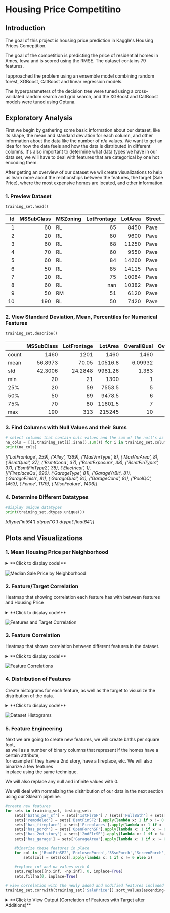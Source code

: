 
# Housing Price Competitino 

## Introduction
The goal of this project is housing price prediction in Kaggle's Housing Prices Comeptition. 

The goal of the competition is predicting the price of residential homes in Ames, Iowa 
and is scored using the RMSE. The dataset contains 79 features. 

I approached the problem using an ensemble model combining random forest, XGBoost, CatBoost and linear regression models.

The hyperparameters of the decision tree were tuned using a cross-validated random search and grid search,
and the XGBoost and CatBoost models were tuned using Optuna. 


## Exploratory Analysis
First we begin by gathering some basic information about our dataset, like its shape, the mean and standard deviation for 
each column, and other information about the data like the number of n/a values. We want to get an idea for how the data feels
and how the data is distributed in different columns. It's also important to determine what data types we have in our data set, 
we will have to deal with features that are categorical by one hot encoding them. 

After getting an overview of our dataset we wil create visualizations to help us learn more about the relationships between the features, 
the target (Sale Price), where the most expensive homes are located, and other information.

### 1. Preview Dataset
``` python
training_set.head()
```
|   Id |   MSSubClass | MSZoning   |   LotFrontage |   LotArea | Street   |   Alley | LotShape   | LandContour   | Utilities   | LotConfig   | LandSlope   | Neighborhood   | Condition1   | Condition2   | BldgType   | HouseStyle   |   OverallQual |   OverallCond |   YearBuilt |   YearRemodAdd | RoofStyle   | RoofMatl   | Exterior1st   | Exterior2nd   | MasVnrType   |   MasVnrArea | ExterQual   | ExterCond   | Foundation   | BsmtQual   | BsmtCond   | BsmtExposure   | BsmtFinType1   |   BsmtFinSF1 | BsmtFinType2   |   BsmtFinSF2 |   BsmtUnfSF |   TotalBsmtSF | Heating   | HeatingQC   | CentralAir   | Electrical   |   1stFlrSF |   2ndFlrSF |   LowQualFinSF |   GrLivArea |   BsmtFullBath |   BsmtHalfBath |   FullBath |   HalfBath |   BedroomAbvGr |   KitchenAbvGr | KitchenQual   |   TotRmsAbvGrd | Functional   |   Fireplaces | FireplaceQu   | GarageType   |   GarageYrBlt | GarageFinish   |   GarageCars |   GarageArea | GarageQual   | GarageCond   | PavedDrive   |   WoodDeckSF |   OpenPorchSF |   EnclosedPorch |   3SsnPorch |   ScreenPorch |   PoolArea |   PoolQC | Fence   | MiscFeature   |   MiscVal |   MoSold |   YrSold | SaleType   | SaleCondition   |   SalePrice |
|-----:|-------------:|:-----------|--------------:|----------:|:---------|--------:|:-----------|:--------------|:------------|:------------|:------------|:---------------|:-------------|:-------------|:-----------|:-------------|--------------:|--------------:|------------:|---------------:|:------------|:-----------|:--------------|:--------------|:-------------|-------------:|:------------|:------------|:-------------|:-----------|:-----------|:---------------|:---------------|-------------:|:---------------|-------------:|------------:|--------------:|:----------|:------------|:-------------|:-------------|-----------:|-----------:|---------------:|------------:|---------------:|---------------:|-----------:|-----------:|---------------:|---------------:|:--------------|---------------:|:-------------|-------------:|:--------------|:-------------|--------------:|:---------------|-------------:|-------------:|:-------------|:-------------|:-------------|-------------:|--------------:|----------------:|------------:|--------------:|-----------:|---------:|:--------|:--------------|----------:|---------:|---------:|:-----------|:----------------|------------:|
|    1 |           60 | RL         |            65 |      8450 | Pave     |     nan | Reg        | Lvl           | AllPub      | Inside      | Gtl         | CollgCr        | Norm         | Norm         | 1Fam       | 2Story       |             7 |             5 |        2003 |           2003 | Gable       | CompShg    | VinylSd       | VinylSd       | BrkFace      |          196 | Gd          | TA          | PConc        | Gd         | TA         | No             | GLQ            |          706 | Unf            |            0 |         150 |           856 | GasA      | Ex          | Y            | SBrkr        |        856 |        854 |              0 |        1710 |              1 |              0 |          2 |          1 |              3 |              1 | Gd            |              8 | Typ          |            0 | nan           | Attchd       |          2003 | RFn            |            2 |          548 | TA           | TA           | Y            |            0 |            61 |               0 |           0 |             0 |          0 |      nan | nan     | nan           |         0 |        2 |     2008 | WD         | Normal          |      208500 |
|    2 |           20 | RL         |            80 |      9600 | Pave     |     nan | Reg        | Lvl           | AllPub      | FR2         | Gtl         | Veenker        | Feedr        | Norm         | 1Fam       | 1Story       |             6 |             8 |        1976 |           1976 | Gable       | CompShg    | MetalSd       | MetalSd       | None         |            0 | TA          | TA          | CBlock       | Gd         | TA         | Gd             | ALQ            |          978 | Unf            |            0 |         284 |          1262 | GasA      | Ex          | Y            | SBrkr        |       1262 |          0 |              0 |        1262 |              0 |              1 |          2 |          0 |              3 |              1 | TA            |              6 | Typ          |            1 | TA            | Attchd       |          1976 | RFn            |            2 |          460 | TA           | TA           | Y            |          298 |             0 |               0 |           0 |             0 |          0 |      nan | nan     | nan           |         0 |        5 |     2007 | WD         | Normal          |      181500 |
|    3 |           60 | RL         |            68 |     11250 | Pave     |     nan | IR1        | Lvl           | AllPub      | Inside      | Gtl         | CollgCr        | Norm         | Norm         | 1Fam       | 2Story       |             7 |             5 |        2001 |           2002 | Gable       | CompShg    | VinylSd       | VinylSd       | BrkFace      |          162 | Gd          | TA          | PConc        | Gd         | TA         | Mn             | GLQ            |          486 | Unf            |            0 |         434 |           920 | GasA      | Ex          | Y            | SBrkr        |        920 |        866 |              0 |        1786 |              1 |              0 |          2 |          1 |              3 |              1 | Gd            |              6 | Typ          |            1 | TA            | Attchd       |          2001 | RFn            |            2 |          608 | TA           | TA           | Y            |            0 |            42 |               0 |           0 |             0 |          0 |      nan | nan     | nan           |         0 |        9 |     2008 | WD         | Normal          |      223500 |
|    4 |           70 | RL         |            60 |      9550 | Pave     |     nan | IR1        | Lvl           | AllPub      | Corner      | Gtl         | Crawfor        | Norm         | Norm         | 1Fam       | 2Story       |             7 |             5 |        1915 |           1970 | Gable       | CompShg    | Wd Sdng       | Wd Shng       | None         |            0 | TA          | TA          | BrkTil       | TA         | Gd         | No             | ALQ            |          216 | Unf            |            0 |         540 |           756 | GasA      | Gd          | Y            | SBrkr        |        961 |        756 |              0 |        1717 |              1 |              0 |          1 |          0 |              3 |              1 | Gd            |              7 | Typ          |            1 | Gd            | Detchd       |          1998 | Unf            |            3 |          642 | TA           | TA           | Y            |            0 |            35 |             272 |           0 |             0 |          0 |      nan | nan     | nan           |         0 |        2 |     2006 | WD         | Abnorml         |      140000 |
|    5 |           60 | RL         |            84 |     14260 | Pave     |     nan | IR1        | Lvl           | AllPub      | FR2         | Gtl         | NoRidge        | Norm         | Norm         | 1Fam       | 2Story       |             8 |             5 |        2000 |           2000 | Gable       | CompShg    | VinylSd       | VinylSd       | BrkFace      |          350 | Gd          | TA          | PConc        | Gd         | TA         | Av             | GLQ            |          655 | Unf            |            0 |         490 |          1145 | GasA      | Ex          | Y            | SBrkr        |       1145 |       1053 |              0 |        2198 |              1 |              0 |          2 |          1 |              4 |              1 | Gd            |              9 | Typ          |            1 | TA            | Attchd       |          2000 | RFn            |            3 |          836 | TA           | TA           | Y            |          192 |            84 |               0 |           0 |             0 |          0 |      nan | nan     | nan           |         0 |       12 |     2008 | WD         | Normal          |      250000 |
|    6 |           50 | RL         |            85 |     14115 | Pave     |     nan | IR1        | Lvl           | AllPub      | Inside      | Gtl         | Mitchel        | Norm         | Norm         | 1Fam       | 1.5Fin       |             5 |             5 |        1993 |           1995 | Gable       | CompShg    | VinylSd       | VinylSd       | None         |            0 | TA          | TA          | Wood         | Gd         | TA         | No             | GLQ            |          732 | Unf            |            0 |          64 |           796 | GasA      | Ex          | Y            | SBrkr        |        796 |        566 |              0 |        1362 |              1 |              0 |          1 |          1 |              1 |              1 | TA            |              5 | Typ          |            0 | nan           | Attchd       |          1993 | Unf            |            2 |          480 | TA           | TA           | Y            |           40 |            30 |               0 |         320 |             0 |          0 |      nan | MnPrv   | Shed          |       700 |       10 |     2009 | WD         | Normal          |      143000 |
|    7 |           20 | RL         |            75 |     10084 | Pave     |     nan | Reg        | Lvl           | AllPub      | Inside      | Gtl         | Somerst        | Norm         | Norm         | 1Fam       | 1Story       |             8 |             5 |        2004 |           2005 | Gable       | CompShg    | VinylSd       | VinylSd       | Stone        |          186 | Gd          | TA          | PConc        | Ex         | TA         | Av             | GLQ            |         1369 | Unf            |            0 |         317 |          1686 | GasA      | Ex          | Y            | SBrkr        |       1694 |          0 |              0 |        1694 |              1 |              0 |          2 |          0 |              3 |              1 | Gd            |              7 | Typ          |            1 | Gd            | Attchd       |          2004 | RFn            |            2 |          636 | TA           | TA           | Y            |          255 |            57 |               0 |           0 |             0 |          0 |      nan | nan     | nan           |         0 |        8 |     2007 | WD         | Normal          |      307000 |
|    8 |           60 | RL         |           nan |     10382 | Pave     |     nan | IR1        | Lvl           | AllPub      | Corner      | Gtl         | NWAmes         | PosN         | Norm         | 1Fam       | 2Story       |             7 |             6 |        1973 |           1973 | Gable       | CompShg    | HdBoard       | HdBoard       | Stone        |          240 | TA          | TA          | CBlock       | Gd         | TA         | Mn             | ALQ            |          859 | BLQ            |           32 |         216 |          1107 | GasA      | Ex          | Y            | SBrkr        |       1107 |        983 |              0 |        2090 |              1 |              0 |          2 |          1 |              3 |              1 | TA            |              7 | Typ          |            2 | TA            | Attchd       |          1973 | RFn            |            2 |          484 | TA           | TA           | Y            |          235 |           204 |             228 |           0 |             0 |          0 |      nan | nan     | Shed          |       350 |       11 |     2009 | WD         | Normal          |      200000 |
|    9 |           50 | RM         |            51 |      6120 | Pave     |     nan | Reg        | Lvl           | AllPub      | Inside      | Gtl         | OldTown        | Artery       | Norm         | 1Fam       | 1.5Fin       |             7 |             5 |        1931 |           1950 | Gable       | CompShg    | BrkFace       | Wd Shng       | None         |            0 | TA          | TA          | BrkTil       | TA         | TA         | No             | Unf            |            0 | Unf            |            0 |         952 |           952 | GasA      | Gd          | Y            | FuseF        |       1022 |        752 |              0 |        1774 |              0 |              0 |          2 |          0 |              2 |              2 | TA            |              8 | Min1         |            2 | TA            | Detchd       |          1931 | Unf            |            2 |          468 | Fa           | TA           | Y            |           90 |             0 |             205 |           0 |             0 |          0 |      nan | nan     | nan           |         0 |        4 |     2008 | WD         | Abnorml         |      129900 |
|   10 |          190 | RL         |            50 |      7420 | Pave     |     nan | Reg        | Lvl           | AllPub      | Corner      | Gtl         | BrkSide        | Artery       | Artery       | 2fmCon     | 1.5Unf       |             5 |             6 |        1939 |           1950 | Gable       | CompShg    | MetalSd       | MetalSd       | None         |            0 | TA          | TA          | BrkTil       | TA         | TA         | No             | GLQ            |          851 | Unf            |            0 |         140 |           991 | GasA      | Ex          | Y            | SBrkr        |       1077 |          0 |              0 |        1077 |              1 |              0 |          1 |          0 |              2 |              2 | TA            |              5 | Typ          |            2 | TA            | Attchd       |          1939 | RFn            |            1 |          205 | Gd           | TA           | Y            |            0 |             4 |               0 |           0 |             0 |          0 |      nan | nan     | nan           |         0 |        1 |     2008 | WD         | Normal          |      118000 |

### 2. View Standard Deviation, Mean, Percentiles for Numerical Features
``` python
training_set.describe()
```
|       |   MSSubClass |   LotFrontage |   LotArea |   OverallQual |   OverallCond |   YearBuilt |   YearRemodAdd |   MasVnrArea |   BsmtFinSF1 |   BsmtFinSF2 |   BsmtUnfSF |   TotalBsmtSF |   1stFlrSF |   2ndFlrSF |   LowQualFinSF |   GrLivArea |   BsmtFullBath |   BsmtHalfBath |    FullBath |    HalfBath |   BedroomAbvGr |   KitchenAbvGr |   TotRmsAbvGrd |   Fireplaces |   GarageYrBlt |   GarageCars |   GarageArea |   WoodDeckSF |   OpenPorchSF |   EnclosedPorch |   3SsnPorch |   ScreenPorch |   PoolArea |   MiscVal |     MoSold |    YrSold |   SalePrice |
|:------|-------------:|--------------:|----------:|--------------:|--------------:|------------:|---------------:|-------------:|-------------:|-------------:|------------:|--------------:|-----------:|-----------:|---------------:|------------:|---------------:|---------------:|------------:|------------:|---------------:|---------------:|---------------:|-------------:|--------------:|-------------:|-------------:|-------------:|--------------:|----------------:|------------:|--------------:|-----------:|----------:|-----------:|----------:|------------:|
| count |    1460      |     1201      |   1460    |    1460       |    1460       |   1460      |      1460      |     1452     |     1460     |    1460      |    1460     |      1460     |   1460     |   1460     |     1460       |     1460    |    1460        |   1460         | 1460        | 1460        |    1460        |    1460        |     1460       |  1460        |     1379      |  1460        |     1460     |    1460      |     1460      |       1460      |  1460       |     1460      |  1460      |  1460     | 1460       | 1460      |      1460   |
| mean  |      56.8973 |       70.05   |  10516.8  |       6.09932 |       5.57534 |   1971.27   |      1984.87   |      103.685 |      443.64  |      46.5493 |     567.24  |      1057.43  |   1162.63  |    346.992 |        5.84452 |     1515.46 |       0.425342 |      0.0575342 |    1.56507  |    0.382877 |       2.86644  |       1.04658  |        6.51781 |     0.613014 |     1978.51   |     1.76712  |      472.98  |      94.2445 |       46.6603 |         21.9541 |     3.40959 |       15.061  |     2.7589 |    43.489 |    6.32192 | 2007.82   |    180921   |
| std   |      42.3006 |       24.2848 |   9981.26 |       1.383   |       1.1128  |     30.2029 |        20.6454 |      181.066 |      456.098 |     161.319  |     441.867 |       438.705 |    386.588 |    436.528 |       48.6231  |      525.48 |       0.518911 |      0.238753  |    0.550916 |    0.502885 |       0.815778 |       0.220338 |        1.62539 |     0.644666 |       24.6897 |     0.747315 |      213.805 |     125.339  |       66.256  |         61.1191 |    29.3173  |       55.7574 |    40.1773 |   496.123 |    2.70363 |    1.3281 |     79442.5 |
| min   |      20      |       21      |   1300    |       1       |       1       |   1872      |      1950      |        0     |        0     |       0      |       0     |         0     |    334     |      0     |        0       |      334    |       0        |      0         |    0        |    0        |       0        |       0        |        2       |     0        |     1900      |     0        |        0     |       0      |        0      |          0      |     0       |        0      |     0      |     0     |    1       | 2006      |     34900   |
| 25%   |      20      |       59      |   7553.5  |       5       |       5       |   1954      |      1967      |        0     |        0     |       0      |     223     |       795.75  |    882     |      0     |        0       |     1129.5  |       0        |      0         |    1        |    0        |       2        |       1        |        5       |     0        |     1961      |     1        |      334.5   |       0      |        0      |          0      |     0       |        0      |     0      |     0     |    5       | 2007      |    129975   |
| 50%   |      50      |       69      |   9478.5  |       6       |       5       |   1973      |      1994      |        0     |      383.5   |       0      |     477.5   |       991.5   |   1087     |      0     |        0       |     1464    |       0        |      0         |    2        |    0        |       3        |       1        |        6       |     1        |     1980      |     2        |      480     |       0      |       25      |          0      |     0       |        0      |     0      |     0     |    6       | 2008      |    163000   |
| 75%   |      70      |       80      |  11601.5  |       7       |       6       |   2000      |      2004      |      166     |      712.25  |       0      |     808     |      1298.25  |   1391.25  |    728     |        0       |     1776.75 |       1        |      0         |    2        |    1        |       3        |       1        |        7       |     1        |     2002      |     2        |      576     |     168      |       68      |          0      |     0       |        0      |     0      |     0     |    8       | 2009      |    214000   |
| max   |     190      |      313      | 215245    |      10       |       9       |   2010      |      2010      |     1600     |     5644     |    1474      |    2336     |      6110     |   4692     |   2065     |      572       |     5642    |       3        |      2         |    3        |    2        |       8        |       3        |       14       |     3        |     2010      |     4        |     1418     |     857      |      547      |        552      |   508       |      480      |   738      | 15500     |   12       | 2010      |    755000   |

### 3. Find Columns with Null Values and their Sums

``` python
# select columns that contain null values and the sum of the null's as a tuple
na_cols = [(i,training_set[i].isna().sum()) for i in training_set.columns if training_set[i].isna().any()]
print(na_cols)
```

*[('LotFrontage', 259), ('Alley', 1369), ('MasVnrType', 8), ('MasVnrArea', 8), ('BsmtQual', 37), ('BsmtCond', 37), ('BsmtExposure', 38), ('BsmtFinType1', 37), ('BsmtFinType2', 38), ('Electrical', 1),*   
*[('FireplaceQu', 690), ('GarageType', 81), ('GarageYrBlt', 81), ('GarageFinish', 81), ('GarageQual', 81), ('GarageCond', 81), ('PoolQC', 1453), ('Fence', 1179), ('MiscFeature', 1406)]*

### 4. Determine Different Datatypes
``` python
#display unique datatypes 
print(training_set.dtypes.unique())
```
*[dtype('int64') dtype('O') dtype('float64')]*

## Plots and Visualizations

### 1. Mean Housing Price per Neighborhood 
<details>
<summary>**Click to display code!**</summary>

<p>

``` python
#create a dataframe with the average housing price per neighborhood
mean_neighborhood_price = training_set.groupby('Neighborhood').SalePrice.median() \
                        .sort_values(ascending = False).reset_index()


sns.set(font_scale=1.5) #font size
fig, ax = plt.subplots(figsize=(15,7))                      #determine figure size 
ax = sns.barplot(data = mean_neighborhood_price,            #setting data for plot to mean_neighborhood df 
                x=mean_neighborhood_price.Neighborhood,     #setting x to neighborhod
                y=mean_neighborhood_price.SalePrice,        #setting y to Sale Price
                palette="Spectral")                         #us spectral color pallete
ax.set_xlabel('Neighborhood')
ax.set_ylabel('Housing Price', fontsize = 20)
ax.tick_params(axis='x', labelrotation= 40, labelsize=15)   #rotating x labels so they are more legible
```

</p>
</details>

![Median Sale Price by Neighborhood](/../images/images/neighborhood_median_prices.png?raw=true)


### 2. Feature/Target Correlation
Heatmap that showing correlation each feature has with between features and Housing Price
<details>
<summary>**Click to display code!**</summary>

<p>

``` python
#create a correlation heatmap to show how each feature correlates to our target
plt.figure(figsize=(8, 12))
heatmap = sns.heatmap(training_set.corr()[['SalePrice']].sort_values(by='SalePrice', ascending=False), \
                        vmin=-1, vmax=1, annot=True, cmap='rocket')

heatmap.set_title('Features Correlating with Sales Price', fontdict={'fontsize':18}, pad=16)
```

</p>
</details>

![Features and Target Correlation](/../images/images/feature_target_correlation.png?raw=true)

### 3. Feature Correlation
Heatmap that shows correlation between different features in the dataset. 
<details>
<summary>**Click to display code!**</summary>

<p>

``` python
#create a correlation heatmap to show how each feature correlates to our target
plt.figure(figsize=(8, 12))
heatmap = sns.heatmap(training_set.corr}, pad=16)
```

</p>
</details>

![Feature Correlations](/../images/images/feature_correlations.png?raw=true)


### 4. Distribution of Features
Create histograms for each feature, as well as the target to visualize the distribution of the data. 
<details>
<summary>**Click to display code!**</summary>

<p>

``` python
#plot histograms for each feature
_ = training_set.hist(bins = 50, figsize = (25,20))
```

</p>
</details>

![Dataset Histograms](/../images/images/dataset_histograms.png?raw=true)


### 5. Feature Engineering
Next we are going to create  new features, we will create baths per square foot,  
as well as a number of binary columns that represent if the homes have a certain attribute,  
for example if they have a 2nd story, have a fireplace, etc. We will also binarize a few features  
in place using the same technique. 

We will also replace any null and infinite values with 0.  

We will deal with normalizing the disitribution of our data in the next section using our Sklearn pipeline.

``` python
#create new features
for sets in training_set, testing_set:
    sets['baths_per_sf'] = sets['1stFlrSF'] / (sets['FullBath'] + sets['HalfBath'])
    sets['remodeled'] = sets['BsmtFinSF2'].apply(lambda x: 1 if x != 0 else x)
    sets['has_fireplace'] = sets['Fireplaces'].apply(lambda x: 1 if x != 0 else x)
    sets['has_porch'] = sets['OpenPorchSF'].apply(lambda x: 1 if x != 0 else x)
    sets['has_2nd_story'] = sets['2ndFlrSF'].apply(lambda x: 1 if x != 0 else x)
    sets['has_garage'] = sets['GarageArea'].apply(lambda x: 1 if x != 0 else x)

    #binarize these features in place 
    for col in ['BsmtFinSF2','EnclosedPorch','3SsnPorch','ScreenPorch','PoolArea']:
        sets[col] = sets[col].apply(lambda x: 1 if x != 0 else x)
        
    #replace inf and na values with 0
    sets.replace([np.inf, -np.inf], 0, inplace=True)
    sets.fillna(0, inplace=True)

# view correlation with the newly added and modified features included
training_set.corrwith(training_set['SalePrice']).sort_values(ascending=False)
```



<details>
<summary>**Click to View Output (Correlation of Features with Target after Additions)**</summary>

<p>

SalePrice        1.000000
OverallQual      0.790982
GrLivArea        0.708624
GarageCars       0.640409
GarageArea       0.623431
TotalBsmtSF      0.613581
1stFlrSF         0.605852
FullBath         0.560664
TotRmsAbvGrd     0.533723
YearBuilt        0.522897
YearRemodAdd     0.507101
MasVnrArea       0.472614
has_fireplace    0.471908
Fireplaces       0.466929
has_porch        0.412959
BsmtFinSF1       0.386420
WoodDeckSF       0.324413
2ndFlrSF         0.319334
OpenPorchSF      0.315856
HalfBath         0.284108
LotArea          0.263843
GarageYrBlt      0.261366
has_garage       0.236832
BsmtFullBath     0.227122
BsmtUnfSF        0.214479
LotFrontage      0.209624
BedroomAbvGr     0.168213
has_2nd_story    0.137656
PoolArea         0.093708
ScreenPorch      0.087143
MoSold           0.046432
3SsnPorch        0.046015
BsmtHalfBath    -0.016844
MiscVal         -0.021190
LowQualFinSF    -0.025606
YrSold          -0.028923
BsmtFinSF2      -0.052965
remodeled       -0.052965
OverallCond     -0.077856
MSSubClass      -0.084284
baths_per_sf    -0.125778
KitchenAbvGr    -0.135907
EnclosedPorch   -0.183374
dtype: float64

</p>
</details>